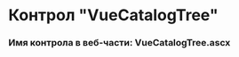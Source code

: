 ﻿---
description: 2.4.9.1
---
# Контрол "VueCatalogTree"
### Имя контрола в веб-части: VueCatalogTree.ascx

